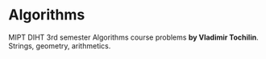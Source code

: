 # Algorithms
MIPT DIHT 3rd semester Algorithms course problems **by Vladimir Tochilin**.
Strings, geometry, arithmetics.
